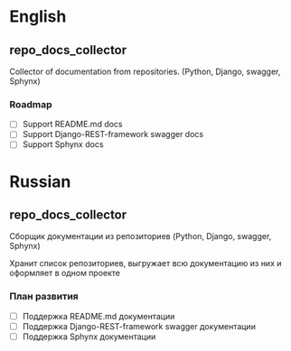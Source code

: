 # English
## repo_docs_collector
Collector of documentation from repositories. (Python, Django, swagger, Sphynx)

### Roadmap
- [ ] Support README.md docs
- [ ] Support Django-REST-framework swagger docs
- [ ] Support Sphynx docs

# Russian
## repo_docs_collector
Сборщик документации из репозиториев (Python, Django, swagger, Sphynx)

Хранит список репозиториев, выгружает всю документацию из них и оформляет в одном проекте

### План развития
- [ ] Поддержка README.md документации
- [ ] Поддержка Django-REST-framework swagger документации
- [ ] Поддержка Sphynx документации
